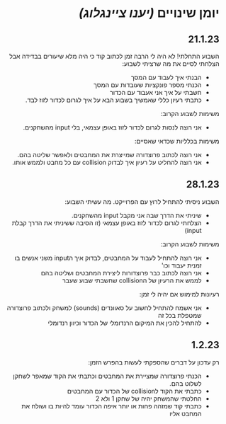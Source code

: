 <div dir = "auto">
  
יומן שינויים _(יענו ציינגלוג)_
===

21.1.23
---
השבוע התחלתי!
לא היה לי הרבה זמן לכתוב קוד כי היה מלא שיעורים בבדידה אבל הצלחתי לסיים את מה שרציתי לשבוע:
- הבנתי איך לעבוד עם המסך
- הכנתי מספר פונקציות שעובדות עם המסך
- חשבתי על איך אני אעבוד עם הכדור
- כתבתי רעיון כללי שאמשיך בשבוע הבא על איך לגרום לכדור לזוז לבד.

  
משימות לשבוע הקרוב:
- אני רוצה לנסות לגרום לכדור לזוז באופן עצמאי, בלי input מהשחקנים.

  
משימות בכלליות שכדאי שאסיים:
- אני רוצה לכתוב פרוצדורה שמייצרת את המחבטים ולאפשר שליטה בהם.
- אני רוצה להחליט על רעיון איך לבדוק collision עם כל מחבט ולממש אותו.

28.1.23
---
השבוע ניסיתי להתחיל לרוץ עם הפרוייקט.
מה עשיתי השבוע:
- שיניתי את הדרך שבה אני מקבל input מהשחקנים.
- הצלחתי לגרום לכדור לזוז באופן עצמאי (זו הסיבה ששיניתי את הדרך קבלת input)

  
משימות לשבוע הקרוב:
- אני רוצה להתחיל לעבוד על המחבטים, לבדוק איך הinput משני אנשים בו זמנית יעבוד וכו'
- אני רוצה לכתוב כבר פרוצדורות ליצירת המחבטים ושליטה בהם
- לממש את הרעיון של הcollision שחשבתי שבוע שעבר
  
רעיונות למימוש אם יהיה לי זמן:
- אני אשמח להתחיל לחשוב על סאוונדים (sounds) למשחק ולכתוב פרוצדורה שמטפלת בכל זה
- להתחיל להכין את המיקום הרנדומלי של הכדור וכיוון רנדומלי
  
 1.2.23
 ---
  רק עדכון על דברים שהספקתי לעשות בהפרש הזמן:
  - הכנתי פרוצדורה שמציירת את המחבטים וכתבתי את הקוד שמאפר לשחקן לשלוט בהם.
  - כתבתי את הקוד לcollision של הכדור עם המחבטים
  - החלטתי שהמשחק יהיה של שחקן 1 ולא 2
  - כתבתי קוד שמזהה פחות או יותר איפה הכדור עומד להיות בו ושולח את המחבט אליו 

